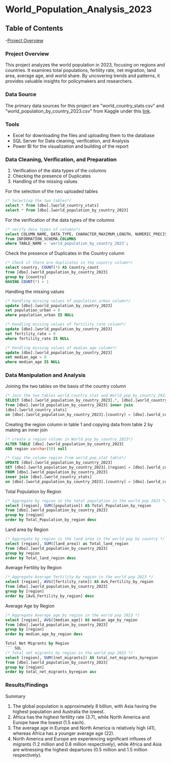 # World_Population_Analysis_2023
## Table of Contents
-[Project Overview](project-overview)


### Project Overview
This project analyzes the world population in 2023, focusing on regions and countries. It examines total populations, fertility rate, net migration, land area, average age, and world share. By uncovering trends and patterns, it provides valuable insights for policymakers and researchers. 

### Data Source
The primary data sources for this project are "world_country_stats.csv" and  "world_population_by_country_2023.csv" from Kaggle under this [link](https://www.kaggle.com/datasets/chandanchoudhury/world-population-dataset).

### Tools
- Excel for downloading the files and uploading them to the database
- SQL Server for Data cleaning, verification, and Analysis
- Power BI for the visualization and building of the report

### Data Cleaning, Verification, and Preparation
1. Verification of the data types of the columns
2. Checking the presence of Duplicates
3. Handling of the missing values

For the selection of the two uploaded tables
``` SQL
/* Selecting the two tables*/
select * from [dbo].[world_country_stats]
select * from [dbo].[world_population_by_country_2023]
```


For the verification of the data types of the columns
``` SQL
/* verify data types of columns*/
select COLUMN_NAME, DATA_TYPE, CHARACTER_MAXIMUM_LENGTH, NUMERIC_PRECISION, NUMERIC_SCALE
from INFORMATION_SCHEMA.COLUMNS
where TABLE_NAME = 'world_population_by_country_2023';
```

Check the presence of Duplicates in the Country column
``` SQL
/* Check if there are duplicates in the country column*/
select country, COUNT(*) AS Country_count
from [dbo].[world_population_by_country_2023]
group by [country]
HAVING COUNT(*) > 1
```

Handling the missing values
``` SQL
/* Handling missing values of population_urban column*/
update [dbo].[world_population_by_country_2023]
set population_urban = 0
where population_urban IS NULL

/* Handling missing values of fertility_rate column*/
update [dbo].[world_population_by_country_2023]
set fertility_rate = 0
where fertility_rate IS NULL

/* Handling missing values of median_age column*/
update [dbo].[world_population_by_country_2023]
set median_age = 0
where median_age IS NULL
```

### Data Manipulation and Analysis
Joining the two tables on the basis of the country column
``` SQL
/* Join the two tables world_country_stat and World_pop_by_country_2023 on country basis*/
SELECT [dbo].[world_population_by_country_2023].*, [dbo].[world_country_stats].[region]
from [dbo].[world_population_by_country_2023] inner join 
[dbo].[world_country_stats]
on [dbo].[world_population_by_country_2023].[country] = [dbo].[world_country_stats].[country]
```

Creating the region column in table 1 and copying data from table 2 by making an inner join
``` SQL
/* create a region column in World_pop_by_country_2023*/
ALTER TABLE [dbo].[world_population_by_country_2023]
ADD region varchar(50) null

/* Copy the column region from world_pop_stat table*/
UPDATE [dbo].[world_population_by_country_2023]
SET [dbo].[world_population_by_country_2023].[region] = [dbo].[world_country_stats].[region]
FROM [dbo].[world_population_by_country_2023]
inner join [dbo].[world_country_stats]
on [dbo].[world_population_by_country_2023].[country] = [dbo].[world_country_stats].[country]
```

Total Population by Region
``` SQL
/* Aggregate by region in the total population in the world pop 2023 */
select [region], SUM([population]) AS Total_Population_by_region
from [dbo].[world_population_by_country_2023]
group by [region]
order by Total_Population_by_region desc
```

Land area by Region
``` SQL
/* Aggregate by region in the land area in the world pop by country */
select [region], SUM([land_area]) as Total_land_region
from [dbo].[world_population_by_country_2023] 
group by region
order by Total_land_region desc
```

Average Fertility by Region
``` SQL
/* Aggregate Average fertility by region in the world pop 2023 */
select [region], AVG([fertility_rate]) AS AvG_Fertility_by_region
from [dbo].[world_population_by_country_2023]
group by [region]
order by [AvG_Fertility_by_region] desc
```

Average Age by Region
``` SQL
/* Aggregate Average age by region in the world pop 2023 */
select [region], AVG([median_age]) AS median_age_by_region
from [dbo].[world_population_by_country_2023]
group by [region]
order by median_age_by_region desc

Total Net Migrants by Region
``` SQL
/* Total net migrants by region in the world pop 2023 */
select [region], SUM([net_migrants]) AS total_net_migrants_byregion
from [dbo].[world_population_by_country_2023]
group by [region]
order by total_net_migrants_byregion asc
```

### Results/Findings
Summary
1. The global population is approximately 8 billion, with Asia having the highest population and Australia the lowest.
2. Africa has the highest fertility rate (3.7), while North America and Europe have the lowest (1.5 each).
3. The average age in Europe and North America is relatively high (41), whereas Africa has a younger average age (22).
4. North America and Europe are experiencing significant influxes of migrants (1.2 million and 0.8 million respectively), while Africa and Asia are witnessing the highest departures (0.5 million and 1.5 million respectively).
